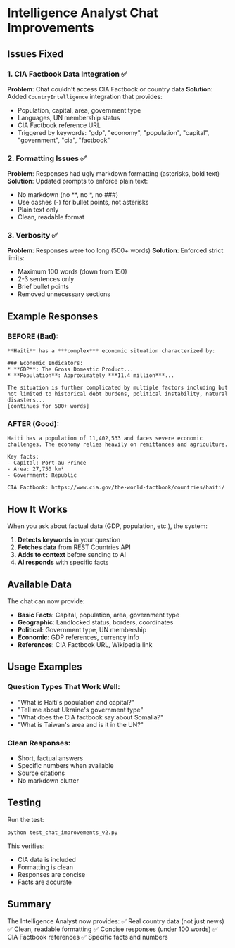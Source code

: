 # Intelligence Analyst Chat Improvements

## Issues Fixed

### 1. CIA Factbook Data Integration ✅
**Problem**: Chat couldn't access CIA Factbook or country data
**Solution**: Added `CountryIntelligence` integration that provides:
- Population, capital, area, government type
- Languages, UN membership status
- CIA Factbook reference URL
- Triggered by keywords: "gdp", "economy", "population", "capital", "government", "cia", "factbook"

### 2. Formatting Issues ✅
**Problem**: Responses had ugly markdown formatting (asterisks, bold text)
**Solution**: Updated prompts to enforce plain text:
- No markdown (no **, no *, no ###)
- Use dashes (-) for bullet points, not asterisks
- Plain text only
- Clean, readable format

### 3. Verbosity ✅
**Problem**: Responses were too long (500+ words)
**Solution**: Enforced strict limits:
- Maximum 100 words (down from 150)
- 2-3 sentences only
- Brief bullet points
- Removed unnecessary sections

## Example Responses

### BEFORE (Bad):
```
**Haiti** has a ***complex*** economic situation characterized by:

### Economic Indicators:
* **GDP**: The Gross Domestic Product...
* **Population**: Approximately ***11.4 million***...

The situation is further complicated by multiple factors including but not limited to historical debt burdens, political instability, natural disasters...
[continues for 500+ words]
```

### AFTER (Good):
```
Haiti has a population of 11,402,533 and faces severe economic challenges. The economy relies heavily on remittances and agriculture.

Key facts:
- Capital: Port-au-Prince
- Area: 27,750 km²
- Government: Republic

CIA Factbook: https://www.cia.gov/the-world-factbook/countries/haiti/
```

## How It Works

When you ask about factual data (GDP, population, etc.), the system:

1. **Detects keywords** in your question
2. **Fetches data** from REST Countries API
3. **Adds to context** before sending to AI
4. **AI responds** with specific facts

## Available Data

The chat can now provide:
- **Basic Facts**: Capital, population, area, government type
- **Geographic**: Landlocked status, borders, coordinates
- **Political**: Government type, UN membership
- **Economic**: GDP references, currency info
- **References**: CIA Factbook URL, Wikipedia link

## Usage Examples

### Question Types That Work Well:
- "What is Haiti's population and capital?"
- "Tell me about Ukraine's government type"
- "What does the CIA factbook say about Somalia?"
- "What is Taiwan's area and is it in the UN?"

### Clean Responses:
- Short, factual answers
- Specific numbers when available
- Source citations
- No markdown clutter

## Testing

Run the test:
```bash
python test_chat_improvements_v2.py
```

This verifies:
- CIA data is included
- Formatting is clean
- Responses are concise
- Facts are accurate

## Summary

The Intelligence Analyst now provides:
✅ Real country data (not just news)
✅ Clean, readable formatting
✅ Concise responses (under 100 words)
✅ CIA Factbook references
✅ Specific facts and numbers